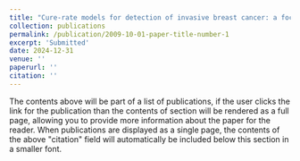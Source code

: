 ```yaml
---
title: "Cure-rate models for detection of invasive breast cancer: a focus on family history"
collection: publications
permalink: /publication/2009-10-01-paper-title-number-1
excerpt: 'Submitted'
date: 2024-12-31
venue: ''
paperurl: ''
citation: ''
---
```


The contents above will be part of a list of publications, if the user clicks the link for the publication than the contents of section will be rendered as a full page, allowing you to provide more information about the paper for the reader. When publications are displayed as a single page, the contents of the above "citation" field will automatically be included below this section in a smaller font.
